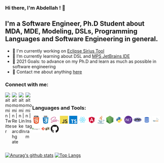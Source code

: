 ### Hi there, I'm Abdellah ! 👋


## I'm a Software Engineer, Ph.D Student about MDA, MDE, Modeling, DSLs, Programming Languages and Software Engineering in general.

- 🔭 I'm currently working on [Eclipse Sirius Tool]
- 🌱 I’m currently learning about DSL and [MPS JetBrains IDE]
- 🥅 2021 Goals: to advance on my Ph.D and learn as much as possible in software engineering
- 💬 Contact me about anything [here]


### Connect with me:

[<img align="left" alt="aitmomin | Twitter" width="22px" src="https://cdn.jsdelivr.net/npm/simple-icons@v3/icons/twitter.svg" />][twitter]
[<img align="left" alt="aitmomin | Researchgate" width="22px" src="https://cdn.jsdelivr.net/npm/simple-icons@v3/icons/researchgate.svg" />][researchgate]
[<img align="left" alt="aitmomin | LinkedIn" width="22px" src="https://cdn.jsdelivr.net/npm/simple-icons@v3/icons/linkedin.svg" />][linkedin]
[<img align="left" alt="aitmomin | Instagram" width="22px" src="https://cdn.jsdelivr.net/npm/simple-icons@v3/icons/instagram.svg" />][instagram]

<br />

### Languages and Tools:

<code><img height="26" src="https://raw.githubusercontent.com/github/explore/80688e429a7d4ef2fca1e82350fe8e3517d3494d/topics/html/html.png" /></code>
<code><img height="26" src="https://raw.githubusercontent.com/github/explore/80688e429a7d4ef2fca1e82350fe8e3517d3494d/topics/css/css.png" /></code>
<code><img height="26" src="https://raw.githubusercontent.com/github/explore/80688e429a7d4ef2fca1e82350fe8e3517d3494d/topics/sass/sass.png" /></code>
<code><img height="26" src="https://raw.githubusercontent.com/github/explore/80688e429a7d4ef2fca1e82350fe8e3517d3494d/topics/javascript/javascript.png" /></code>
<code><img height="26" src="https://raw.githubusercontent.com/github/explore/80688e429a7d4ef2fca1e82350fe8e3517d3494d/topics/typescript/typescript.png"></code>
<code><img height="26" src="https://raw.githubusercontent.com/github/explore/80688e429a7d4ef2fca1e82350fe8e3517d3494d/topics/react/react.png" /></code>
<code><img height="26" src="https://raw.githubusercontent.com/github/explore/e94815998e4e0713912fed477a1f346ec04c3da2/topics/angular/angular.png" /></code>
<code><img height="26" src="https://raw.githubusercontent.com/github/explore/80688e429a7d4ef2fca1e82350fe8e3517d3494d/topics/java/java.png" /></code>
<code><img height="26" src="https://raw.githubusercontent.com/github/explore/80688e429a7d4ef2fca1e82350fe8e3517d3494d/topics/nodejs/nodejs.png" /></code>
<code><img height="26" src="https://raw.githubusercontent.com/github/explore/80688e429a7d4ef2fca1e82350fe8e3517d3494d/topics/python/python.png" /></code>
<code><img height="26" src="https://raw.githubusercontent.com/github/explore/80688e429a7d4ef2fca1e82350fe8e3517d3494d/topics/dotnet/dotnet.png" /></code>
<code><img height="26" src="https://raw.githubusercontent.com/github/explore/80688e429a7d4ef2fca1e82350fe8e3517d3494d/topics/php/php.png" /></code>
<code><img height="26" src="https://raw.githubusercontent.com/github/explore/80688e429a7d4ef2fca1e82350fe8e3517d3494d/topics/sql/sql.png" /></code>
<code><img height="26" src="https://raw.githubusercontent.com/github/explore/80688e429a7d4ef2fca1e82350fe8e3517d3494d/topics/mysql/mysql.png" /></code>
<code><img height="26" src="https://raw.githubusercontent.com/github/explore/80688e429a7d4ef2fca1e82350fe8e3517d3494d/topics/mongodb/mongodb.png" /></code>
<code><img height="26" src="https://raw.githubusercontent.com/github/explore/80688e429a7d4ef2fca1e82350fe8e3517d3494d/topics/git/git.png" /></code>
<code><img height="26" src="https://raw.githubusercontent.com/github/explore/78df643247d429f6cc873026c0622819ad797942/topics/github/github.png" /></code>

<br />
<br />


[![Anurag's github stats](https://github-readme-stats.vercel.app/api?username=aitmomin&show_icons=true)](https://github.com/anuraghazra/github-readme-stats)
[![Top Langs](https://github-readme-stats.vercel.app/api/top-langs/?username=aitmomin&layout=compact)](https://github.com/anuraghazra/github-readme-stats)



[twitter]: https://twitter.com/ait_momin
[here]: a.aitmomin@gmail.com
[instagram]: https://www.instagram.com/abdellah_aitmomin/
[linkedin]: https://www.linkedin.com/in/abdellah-aitmomin-945351110/
[researchgate]: https://www.researchgate.net/profile/Abdellah_Aitmomin
[MPS JetBrains IDE]: https://www.jetbrains.com/mps/
[Eclipse Sirius Tool]: https://github.com/aitmomin/BasicfamilyTutorial/blob/master/README.md
